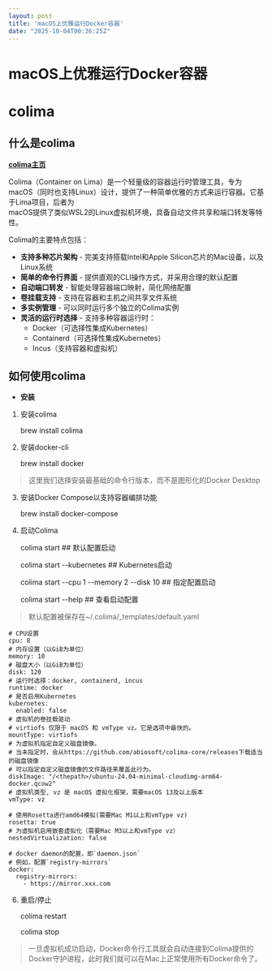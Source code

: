 ```yaml
---
layout: post
title: 'macOS上优雅运行Docker容器'
date: "2025-10-04T00:36:25Z"
---
```

macOS上优雅运行Docker容器
==================

colima
======

什么是colima
---------

[**colima主页**](https://github.com/abiosoft/colima)

Colima（Container on Lima）是一个轻量级的容器运行时管理工具，专为macOS（同时也支持Linux）设计，提供了一种简单优雅的方式来运行容器。它基于Lima项目，后者为  
macOS提供了类似WSL2的Linux虚拟机环境，具备自动文件共享和端口转发等特性。

Colima的主要特点包括：

*   **支持多种芯片架构** - 完美支持搭载Intel和Apple Silicon芯片的Mac设备，以及Linux系统
*   **简单的命令行界面** - 提供直观的CLI操作方式，并采用合理的默认配置
*   **自动端口转发** - 智能处理容器端口映射，简化网络配置
*   **卷挂载支持** - 支持在容器和主机之间共享文件系统
*   **多实例管理** - 可以同时运行多个独立的Colima实例
*   **灵活的运行时选择** - 支持多种容器运行时：
    *   Docker（可选择性集成Kubernetes）
    *   Containerd（可选择性集成Kubernetes）
    *   Incus（支持容器和虚拟机）

如何使用colima
----------

*   **安装**

1.  安装colima

    brew install colima
    

2.  安装docker-cli

    brew install docker
    

> 这里我们选择安装最基础的命令行版本，而不是图形化的Docker Desktop

3.  安装Docker Compose以支持容器编排功能

    brew install docker-compose
    

4.  启动Colima

    colima start   ## 默认配置启动
    
    colima start --kubernetes       ## Kubernetes启动
    
    colima start --cpu 1 --memory 2 --disk 10   ## 指定配置启动
    
    colima start --help ## 查看启动配置
    

> 默认配置被保存在~/.colima/\_templates/default.yaml

    # CPU设置
    cpu: 8
    # 内存设置（以GiB为单位）
    memory: 10
    # 磁盘大小（以GiB为单位）
    disk: 120
    # 运行时选择：docker, containerd, incus
    runtime: docker
    # 是否启用Kubernetes
    kubernetes:
      enabled: false
    # 虚拟机的卷挂载驱动
    # virtiofs 仅限于 macOS 和 vmType vz。它是选项中最快的。
    mountType: virtiofs
    # 为虚拟机指定自定义磁盘镜像。
    # 当未指定时，会从https://github.com/abiosoft/colima-core/releases下载适当的磁盘镜像
    # 可以指定自定义磁盘镜像的文件路径来覆盖此行为。
    diskImage: "/<thepath>/ubuntu-24.04-minimal-cloudimg-arm64-docker.qcow2"
    # 虚拟机类型, vz 是 macOS 虚拟化框架，需要macOS 13及以上版本
    vmType: vz
    
    # 使用Rosetta进行amd64模拟(需要Mac M1以上和vmType vz)
    rosetta: true
    # 为虚拟机启用嵌套虚拟化（需要Mac M3以上和vmType vz）
    nestedVirtualization: false
    
    # docker daemon的配置，即`daemon.json`
    # 例如，配置`registry-mirrors`
    docker:
      registry-mirrors: 
        - https://mirror.xxx.com
    

6.  重启/停止

    colima restart
    
    colima stop
    

> 一旦虚拟机成功启动，Docker命令行工具就会自动连接到Colima提供的Docker守护进程，此时我们就可以在Mac上正常使用所有Docker命令了。